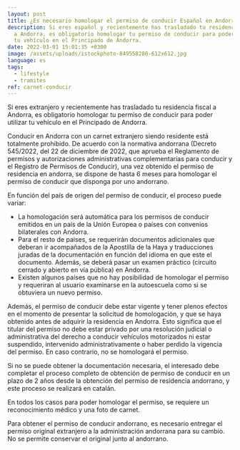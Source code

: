 ```yaml
---
layout: post
title: ¿Es necesario homologar el permiso de conducir Español en Andorra?
description: Si eres español y recientemente has trasladado tu residencia fiscal
  a Andorra, es obligatorio homologar tu permiso de conducir para poder utilizar
  tu vehículo en el Principado de Andorra.
date: 2022-03-01 15:01:35 +0300
image: /assets/uploads/istockphoto-849558280-612x612.jpg
language: es
tags:
  - lifestyle
  - tramites
ref: carnet-conducir
---
```

Si eres extranjero y recientemente has trasladado tu residencia fiscal a Andorra, es obligatorio homologar tu permiso de conducir para poder utilizar tu vehículo en el Principado de Andorra.

Conducir en Andorra con un carnet extranjero siendo residente está totalmente prohibido. De acuerdo con la normativa andorrana (Decreto 545/2022, del 22 de diciembre de 2022, que aprueba el Reglamento de permisos y autorizaciones administrativas complementarias para conducir y el Registro de Permisos de Conducir), una vez obtenido el permiso de residencia en andorra, se dispone de hasta 6 meses para homologar el permiso de conducir que disponga por uno andorrano.

En función del país de origen del permiso de conducir, el proceso puede variar:

* La homologación será automática para los permisos de conducir emitidos en un país de la Unión Europea o países con convenios bilaterales con Andorra. 
* Para el resto de paises, se requerirán documentos adicionales que deberan ir acompañados de la Apostilla de la Haya y traducciones juradas de la documentación en función del idioma en que este el documento. Además, se deberá pasar un examen práctico (circuito cerrado y abierto en vía pública) en Andorra. 
* Existen algunos países que no hay posibilidad de homologar el permiso y requeriran al usuario examinarse en la autoescuela como si se obtuviera un nuevo permiso.

Además, el permiso de conducir debe estar vigente y tener plenos efectos en el momento de presentar la solicitud de homologación, y que se haya obtenido antes de adquirir la residencia en Andorra. Esto significa que el titular del permiso no debe estar privado por una resolución judicial o administrativa del derecho a conducir vehículos motorizados ni estar suspendido, intervenido administrativamente o haber perdido la vigencia del permiso. En caso contrario, no se homologará el permiso.

Si no se puede obtener la documentación necesaria, el interesado debe completar el proceso completo de obtención de permiso de conducir en un plazo de 2 años desde la obtención del permiso de residencia andorrano, y este proceso se realizará en catalán.

En todos los casos para poder homologar el permiso, se requiere un reconocimiento médico y una foto de carnet.

Para obtener el permiso de conducir andorrano, es necesario entregar el permiso original extranjero a la administración andorrana para su cambio. No se permite conservar el original junto al andorrano.